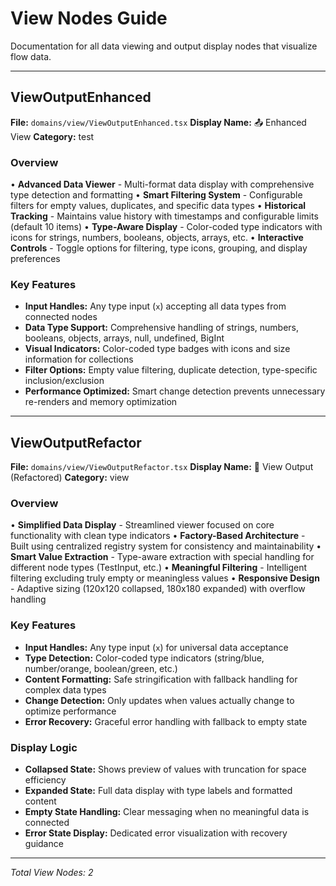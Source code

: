 # View Nodes Guide

Documentation for all data viewing and output display nodes that visualize flow data.

---

## ViewOutputEnhanced

**File:** `domains/view/ViewOutputEnhanced.tsx`
**Display Name:** 📤 Enhanced View
**Category:** test

### Overview

• **Advanced Data Viewer** - Multi-format data display with comprehensive type detection and formatting
• **Smart Filtering System** - Configurable filters for empty values, duplicates, and specific data types
• **Historical Tracking** - Maintains value history with timestamps and configurable limits (default 10 items)
• **Type-Aware Display** - Color-coded type indicators with icons for strings, numbers, booleans, objects, arrays, etc.
• **Interactive Controls** - Toggle options for filtering, type icons, grouping, and display preferences

### Key Features

- **Input Handles:** Any type input (`x`) accepting all data types from connected nodes
- **Data Type Support:** Comprehensive handling of strings, numbers, booleans, objects, arrays, null, undefined, BigInt
- **Visual Indicators:** Color-coded type badges with icons and size information for collections
- **Filter Options:** Empty value filtering, duplicate detection, type-specific inclusion/exclusion
- **Performance Optimized:** Smart change detection prevents unnecessary re-renders and memory optimization

---

## ViewOutputRefactor

**File:** `domains/view/ViewOutputRefactor.tsx`
**Display Name:** 🔧 View Output (Refactored)
**Category:** view

### Overview

• **Simplified Data Display** - Streamlined viewer focused on core functionality with clean type indicators
• **Factory-Based Architecture** - Built using centralized registry system for consistency and maintainability
• **Smart Value Extraction** - Type-aware extraction with special handling for different node types (TestInput, etc.)
• **Meaningful Filtering** - Intelligent filtering excluding truly empty or meaningless values
• **Responsive Design** - Adaptive sizing (120x120 collapsed, 180x180 expanded) with overflow handling

### Key Features

- **Input Handles:** Any type input (`x`) for universal data acceptance
- **Type Detection:** Color-coded type indicators (string/blue, number/orange, boolean/green, etc.)
- **Content Formatting:** Safe stringification with fallback handling for complex data types
- **Change Detection:** Only updates when values actually change to optimize performance
- **Error Recovery:** Graceful error handling with fallback to empty state

### Display Logic

- **Collapsed State:** Shows preview of values with truncation for space efficiency
- **Expanded State:** Full data display with type labels and formatted content
- **Empty State Handling:** Clear messaging when no meaningful data is connected
- **Error State Display:** Dedicated error visualization with recovery guidance

---

_Total View Nodes: 2_
